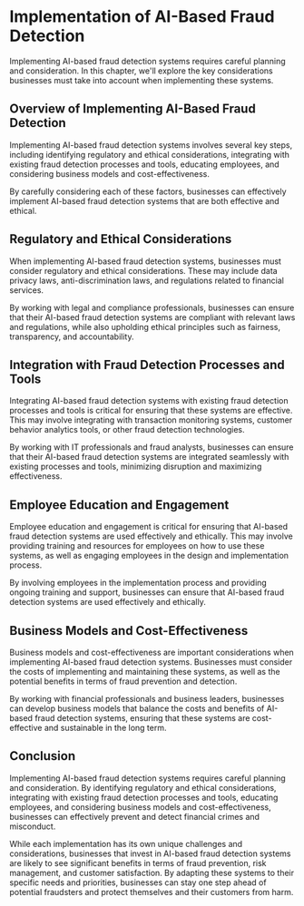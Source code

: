 Implementation of AI-Based Fraud Detection
==========================================

Implementing AI-based fraud detection systems requires careful planning and consideration. In this chapter, we'll explore the key considerations businesses must take into account when implementing these systems.

Overview of Implementing AI-Based Fraud Detection
-------------------------------------------------

Implementing AI-based fraud detection systems involves several key steps, including identifying regulatory and ethical considerations, integrating with existing fraud detection processes and tools, educating employees, and considering business models and cost-effectiveness.

By carefully considering each of these factors, businesses can effectively implement AI-based fraud detection systems that are both effective and ethical.

Regulatory and Ethical Considerations
-------------------------------------

When implementing AI-based fraud detection systems, businesses must consider regulatory and ethical considerations. These may include data privacy laws, anti-discrimination laws, and regulations related to financial services.

By working with legal and compliance professionals, businesses can ensure that their AI-based fraud detection systems are compliant with relevant laws and regulations, while also upholding ethical principles such as fairness, transparency, and accountability.

Integration with Fraud Detection Processes and Tools
----------------------------------------------------

Integrating AI-based fraud detection systems with existing fraud detection processes and tools is critical for ensuring that these systems are effective. This may involve integrating with transaction monitoring systems, customer behavior analytics tools, or other fraud detection technologies.

By working with IT professionals and fraud analysts, businesses can ensure that their AI-based fraud detection systems are integrated seamlessly with existing processes and tools, minimizing disruption and maximizing effectiveness.

Employee Education and Engagement
---------------------------------

Employee education and engagement is critical for ensuring that AI-based fraud detection systems are used effectively and ethically. This may involve providing training and resources for employees on how to use these systems, as well as engaging employees in the design and implementation process.

By involving employees in the implementation process and providing ongoing training and support, businesses can ensure that AI-based fraud detection systems are used effectively and ethically.

Business Models and Cost-Effectiveness
--------------------------------------

Business models and cost-effectiveness are important considerations when implementing AI-based fraud detection systems. Businesses must consider the costs of implementing and maintaining these systems, as well as the potential benefits in terms of fraud prevention and detection.

By working with financial professionals and business leaders, businesses can develop business models that balance the costs and benefits of AI-based fraud detection systems, ensuring that these systems are cost-effective and sustainable in the long term.

Conclusion
----------

Implementing AI-based fraud detection systems requires careful planning and consideration. By identifying regulatory and ethical considerations, integrating with existing fraud detection processes and tools, educating employees, and considering business models and cost-effectiveness, businesses can effectively prevent and detect financial crimes and misconduct.

While each implementation has its own unique challenges and considerations, businesses that invest in AI-based fraud detection systems are likely to see significant benefits in terms of fraud prevention, risk management, and customer satisfaction. By adapting these systems to their specific needs and priorities, businesses can stay one step ahead of potential fraudsters and protect themselves and their customers from harm.


